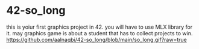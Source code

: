 # 42-so_long

this is yoiur first graphics project in 42. you will have to use MLX library for it.
may graphics game is about a student that has to collect projects to win. 
https://github.com/aalnaqbi/42-so_long/blob/main/so_long.gif?raw=true

